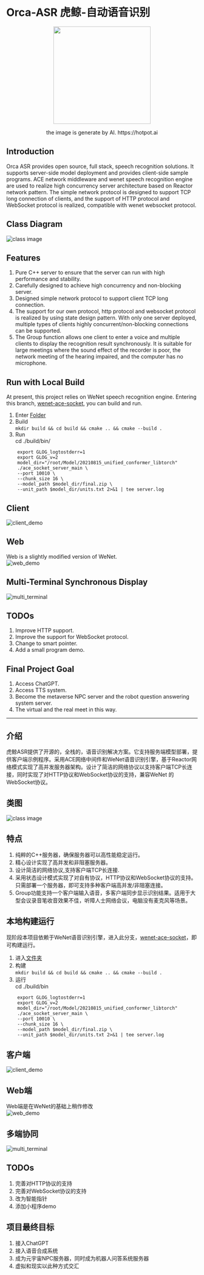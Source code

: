 # Orca-ASR 虎鲸-自动语音识别

<div align=center>
    <img width="256" height="256" src="https://github.com/JosephTech/orca-asr/blob/main/images/dance_orca.bmp"/>
</div>
<p align="center">the image is generate by AI.  
 https://hotpot.ai </p>  



## Introduction
Orca ASR provides open source, full stack, speech recognition solutions. It supports server-side model deployment and provides client-side sample programs. ACE network middleware and wenet speech recognition engine are used to realize high concurrency server architecture based on Reactor network pattern. The simple network protocol is designed to support TCP long connection of clients, and the support of HTTP protocol and WebSocket protocol is realized, compatible with wenet websocket protocol.

## Class Diagram

![class image](https://github.com/JosephTech/orca-asr/blob/main/images/class_diagram.bmp)


## Features
1. Pure C++ server to ensure that the server can run with high performance and stability.
2. Carefully designed to achieve high concurrency and non-blocking server.
3. Designed simple network protocol to support client TCP long connection.
4. The support for our own protocol, http protocol and websocket protocol is realized by using state design pattern. With only one server deployed, multiple types of clients highly concurrent/non-blocking connections can be supported.
5. The Group function allows one client to enter a voice and multiple clients to display the recognition result synchronously. It is suitable for large meetings where the sound effect of the recorder is poor, the network meeting of the hearing impaired, and the computer has no microphone.


## Run with Local Build
At present, this project relies on WeNet speech recognition engine. Entering this branch, [wenet-ace-socket](https://github.com/JosephTech/wenet-ace-socket), you can build and run.
1. Enter [Folder](https://github.com/JosephTech/wenet-ace-socket/tree/main/runtime/libtorch)
2. Build  
   `mkdir build && cd build && cmake .. && cmake --build .`
3. Run  
    cd ./build/bin/
```
    export GLOG_logtostderr=1
    export GLOG_v=2
    model_dir="/root/Model/20210815_unified_conformer_libtorch"
    ./ace_socket_server_main \
    --port 10010 \
    --chunk_size 16 \
    --model_path $model_dir/final.zip \
    --unit_path $model_dir/units.txt 2>&1 | tee server.log
```
## Client
![client_demo](https://github.com/JosephTech/orca-asr/blob/main/images/client_demo.gif)

## Web
Web is a slightly modified version of WeNet.   
![web_demo](https://github.com/JosephTech/orca-asr/blob/main/images/web_demo.gif)

## Multi-Terminal Synchronous Display

![multi_terminal](https://github.com/JosephTech/orca-asr/blob/main/images/multi_terminal_demo.gif)

## TODOs
1. Improve HTTP support.
2. Improve the support for WebSocket protocol.
3. Change to smart pointer.
4. Add a small program demo.


## Final Project Goal
1. Access ChatGPT.
2. Access TTS system.
3. Become the metaverse NPC server and the robot question answering system server.
4. The virtual and the real meet in this way.







---
## 介绍
虎鲸ASR提供了开源的，全栈的，语音识别解决方案。它支持服务端模型部署，提供客户端示例程序。采用ACE网络中间件和WeNet语音识别引擎，基于Reactor网络模式实现了高并发服务器架构。设计了简洁的网络协议以支持客户端TCP长连接，同时实现了对HTTP协议和WebSocket协议的支持，兼容WeNet 的WebSocket协议。

## 类图  

![class image](https://github.com/JosephTech/orca-asr/blob/main/images/class_diagram.bmp)

## 特点
1. 纯粹的C++服务器，确保服务器可以高性能稳定运行。
2. 精心设计实现了高并发和非阻塞服务器。
3. 设计简洁的网络协议,支持客户端TCP长连接.
4. 采用状态设计模式实现了对自有协议，HTTP协议和WebSocket协议的支持。只需部署一个服务器，即可支持多种客户端高并发/非阻塞连接。
5. Group功能支持一个客户端输入语音，多客户端同步显示识别结果。适用于大型会议录音笔收音效果不佳，听障人士网络会议，电脑没有麦克风等场景。

## 本地构建运行
现阶段本项目依赖于WeNet语音识别引擎，进入此分支，[wenet-ace-socket](https://github.com/JosephTech/wenet-ace-socket)，即可构建运行。

1. 进入[文件夹](https://github.com/JosephTech/wenet-ace-socket/tree/main/runtime/libtorch)
2. 构建  
   `mkdir build && cd build && cmake .. && cmake --build .`
3. 运行  
    cd ./build/bin
```
    export GLOG_logtostderr=1
    export GLOG_v=2
    model_dir="/root/Model/20210815_unified_conformer_libtorch"
    ./ace_socket_server_main \
    --port 10010 \
    --chunk_size 16 \
    --model_path $model_dir/final.zip \
    --unit_path $model_dir/units.txt 2>&1 | tee server.log
```
## 客户端

![client_demo](https://github.com/JosephTech/orca-asr/blob/main/images/client_demo.gif)

## Web端
Web端是在WeNet的基础上稍作修改  
![web_demo](https://github.com/JosephTech/orca-asr/blob/main/images/web_demo.gif)

## 多端协同  
![multi_terminal](https://github.com/JosephTech/orca-asr/blob/main/images/multi_terminal_demo.gif)


## TODOs
1. 完善对HTTP协议的支持
2. 完善对WebSocket协议的支持
3. 改为智能指针
4. 添加小程序demo

## 项目最终目标
1. 接入ChatGPT
2. 接入语音合成系统
3. 成为元宇宙NPC服务器，同时成为机器人问答系统服务器
4. 虚拟和现实以此种方式交汇
